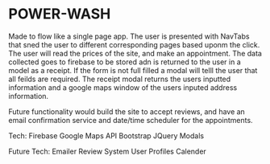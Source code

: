 # POWER-WASH

Made to flow like a single page app. The user is presented with NavTabs that sned the user to different corresponding pages based uponm the click. The user will read the prices of the site, and make an appointment. The data collected goes to firebase to be stored adn is returned to the user in a model as a receipt. If the form is not full filled a modal will telll the user that all feilds are required. The receipt modal returns the users inputted information and a google maps window of the users inputed address information. 

Future functionality would build the site to accept reviews, and have an email confirmation service and date/time scheduler for the appointments. 


Tech:
  Firebase
  Google Maps API
  Bootstrap
  JQuery
  Modals
  
 Future Tech:
  Emailer
  Review System
  User Profiles
  Calender
  
